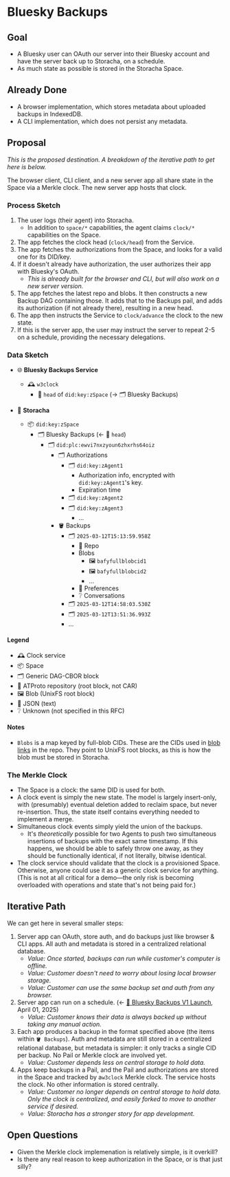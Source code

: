 # Bluesky Backups

## Goal

* A Bluesky user can OAuth our server into their Bluesky account and have the server back up to Storacha, on a schedule.
* As much state as possible is stored in the Storacha Space.

## Already Done

* A browser implementation, which stores metadata about uploaded backups in IndexedDB.
* A CLI implementation, which does not persist any metadata.

## Proposal

*This is the proposed destination. A breakdown of the iterative path to get here is below.*

The browser client, CLI client, and a new server app all share state in the Space via a Merkle clock. The new server app hosts that clock.

### Process Sketch

1. The user logs (their agent) into Storacha.
   * In addition to `space/*` capabilities, the agent claims `clock/*` capabilities on the Space.
2. The app fetches the clock head (`clock/head`) from the Service.
3. The app fetches the authorizations from the Space, and looks for a valid one for its DID/key.
4. If it doesn't already have authorization, the user authorizes their app with Bluesky's OAuth.
   * *This is already built for the browser and CLI, but will also work on a new server version.*
5. The app fetches the latest repo and blobs. It then constructs a new Backup DAG containing those. It adds that to the Backups pail, and adds its authorization (if not already there), resulting in a new head.
6. The app then instructs the Service to `clock/advance` the clock to the new state.
7. If this is the server app, the user may instruct the server to repeat 2-5 on a schedule, providing the necessary delegations.

### Data Sketch

* 🌐 **Bluesky Backups Service**
  * 🕰️ `w3clock`
    * 🔗 `head` of `did:key:zSpace` (→ 🗂️ Bluesky Backups)

* 🐔 **Storacha**
  * 📦 `did:key:zSpace`
    * 🗂️ Bluesky Backups (← 🔗 `head`)
      * 🗂️ `did:plc:ewvi7nxzyoun6zhxrhs64oiz`
        * 🗂️ Authorizations
          * 🗂️ `did:key:zAgent1`
            * Authorization info, encrypted with `did:key:zAgent1`'s key.
            * Expiration time
          * 🗂️ `did:key:zAgent2`
          * 🗂️ `did:key:zAgent3`
            * …
        * 🪣 Backups
          * 🗂️ `2025-03-12T15:13:59.958Z`
            * 🦋 Repo
            * Blobs
              * 🖼️ `bafyfullblobcid1`
              * 🖼️ `bafyfullblobcid2`
              * …
            * 📄 Preferences
            * ❔ Conversations
          * 🗂️ `2025-03-12T14:58:03.530Z`
          * 🗂️ `2025-03-12T13:51:36.993Z`
          * …

#### Legend

* 🕰️ Clock service
* 📦 Space
* 🗂️ Generic DAG-CBOR block
* 🦋 ATProto repository (root block, not CAR)
* 🖼️ Blob (UnixFS root block)
* 📄 JSON (text)
* ❔ Unknown (not specified in this RFC)

#### Notes

* `Blobs` is a map keyed by full-blob CIDs. These are the CIDs used in [blob links](https://atproto.com/specs/data-model#blob-type) in the repo. They point to UnixFS root blocks, as this is how the blob must be stored in Storacha.

### The Merkle Clock

* The Space is a clock: the same DID is used for both.
* A clock event is simply the new state. The model is largely insert-only, with (presumably) eventual deletion added to reclaim space, but never re-insertion. Thus, the state itself contains everything needed to implement a merge.
* Simultaneous clock events simply yield the union of the backups.
  * It's *theoretically* possible for two Agents to push two simultaneous insertions of backups with the exact same timestamp. If this happens, we should be able to safely throw one away, as they should be functionally identical, if not literally, bitwise identical.
* The clock service should validate that the clock is a provisioned Space. Otherwise, anyone could use it as a generic clock service for anything. (This is not at all critical for a demo—the only risk is becoming overloaded with operations and state that's not being paid for.)

## Iterative Path

We can get here in several smaller steps:

1. Server app can OAuth, store auth, and do backups just like browser & CLI apps. All auth and metadata is stored in a centralized relational database.
   * *Value: Once started, backups can run while customer's computer is offline.*
   * *Value: Customer doesn't need to worry about losing local browser storage.*
   * *Value: Customer can use the same backup set and auth from any browser.*
2. Server app can run on a schedule. (← [🚩 Bluesky Backups V1 Launch](https://github.com/storacha/project-tracking/milestone/1), April 01, 2025)
   * *Value: Customer knows their data is always backed up without taking any manual action.*
3. Each app produces a backup in the format specified above (the items within `🪣 Backups`). Auth and metadata are still stored in a centralized relational database, but metadata is simpler: it only tracks a single CID per backup. No Pail or Merkle clock are involved yet.
   * *Value: Customer depends less on central storage to hold data.*
4. Apps keep backups in a Pail, and the Pail and authorizations are stored in the Space and tracked by a`w3clock` Merkle clock. The service hosts the clock. No other information is stored centrally.
   * *Value: Customer no longer depends on central storage to hold data. Only the clock is centralized, and easily forked to move to another service if desired.*
   * *Value: Storacha has a stronger story for app development.*

## Open Questions

* Given the Merkle clock implemenation is relatively simple, is it overkill?
* Is there any real reason to keep authorization in the Space, or is that just silly?